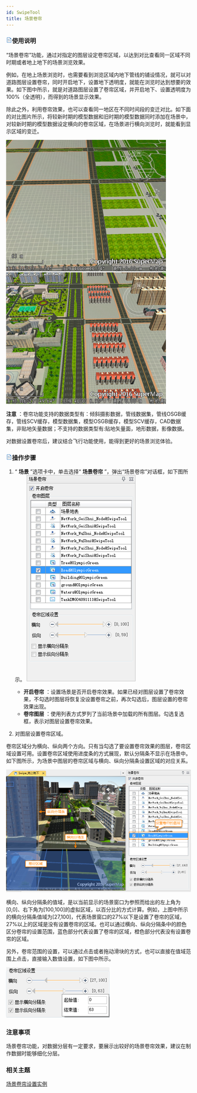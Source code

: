 ```yaml
---
id: SwipeTool
title: 场景卷帘  
---  
```

### ![](../../img/read.gif)使用说明

“场景卷帘”功能，通过对指定的图层设定卷帘区域，以达到对比查看同一区域不同时期或者地上地下的场景浏览效果。

例如，在地上场景浏览时，也需要看到浏览区域内地下管线的铺设情况，就可以对道路图层设置卷帘，同时开启地下，设置地下透明度，就能在浏览时达到想要的效果。如下图中所示，就是对道路图层设置了卷帘区域，并开启地下、设置透明度为100%（全透明），而得到的场景显示效果。

除此之外，利用卷帘效果，也可以查看同一地区在不同时间段的变迁对比。如下面的对比图片所示，将较新时期的模型数据和旧时期的模型数据同时添加在场景中，对较新时期的模型数据设定横向的卷帘区域，在场景进行横向浏览时，就能看到显示区域的变迁。

![](img/SwipeExample2.png) ![](img/SwipeExample3.png)  


**注意**
：卷帘功能支持的数据类型有：倾斜摄影数据，管线数据集，管线OSGB缓存，管线SCV缓存，模型数据集，模型OSGB缓存，模型SCV缓存，CAD数据集，非贴地矢量数据；不支持的数据类型有:贴地矢量面，地形数据，影像数据。

对数据设置卷帘后，建议结合飞行功能使用，能得到更好的场景浏览体验。

### ![](../../img/read.gif)操作步骤

1. “ **场景** ”选项卡中，单击选择“ **场景卷帘** ”，弹出“场景卷帘”对话框，如下图所示。   ![](img/SwipeDia.png)  
    * **开启卷帘** ：设置场景是否开启卷帘效果。如果已经对图层设置了卷帘效果，不勾选时图层将恢复没设置卷帘之前，再次勾选后，图层设置的卷帘效果出现。
    * **卷帘图层** ：使用列表方式罗列了当前场景中加载的所有图层。勾选复选框，表示对图层设置卷帘效果。

2. 对图层设置卷帘区域。

卷帘区域分为横向、纵向两个方向。只有当勾选了要设置卷帘效果的图层，卷帘区域设置可用。设置卷帘区域使用进度条的方式展现，默认分隔条不显示在场景中。如下图所示，为场景中图层的卷帘区域与横向、纵向分隔条设置区域的对应关系。  

![](img/SwipeSet.png)  


横向、纵向分隔条的值域，是以当前显示的场景窗口为参照而给出的左上角为[0,0]、右下角为[100,100]的虚拟区域，以百分比的方式计算。例如，上图中所示的横向分隔条值域为[27,100]，代表场景窗口的27%以下是设置了卷帘的区域，27%以上的区域是没有设置卷帘的区域。也可以通过横向、纵向分隔条中的颜色区分卷帘的设置范围，蓝色部分代表设置了卷帘的区域，橙色部分代表没有设置卷帘的区域。

另外，卷帘范围的设置，可以通过点击或者拖动滑块的方式，也可以直接在值域范围上点击，直接输入数值设置，如下图中所示。  

![](img/SwipeSet1.png)  

  
### 注意事项

场景卷帘功能，对数据分层有一定要求，要展示出较好的场景卷帘效果，建议在制作数据时能够细化分层。

###  相关主题

 [场景卷帘设置实例](SwipeTool_Example)





